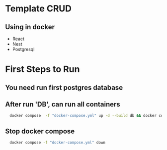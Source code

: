 # Template CRUD
## Using in docker
  - React
  - Nest
  - Postgresql

# First Steps to Run
## You need run first postgres database
## After run 'DB', can run all containers

  ```bash
    docker compose  -f "docker-compose.yml" up -d --build db && docker compose -f "docker-compose.yml" up -d --build
  ```
## Stop docker compose 

  ```bash
    docker compose -f "docker-compose.yml" down 
  ```
